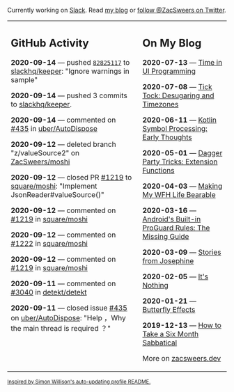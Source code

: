 Currently working on [Slack](https://slack.com/). Read [my blog](https://zacsweers.dev/) or [follow @ZacSweers on Twitter](https://twitter.com/ZacSweers).

<table><tr><td valign="top" width="60%">

## GitHub Activity
<!-- githubActivity starts -->
**2020-09-14** — pushed [`82825117`](https://github.com/slackhq/keeper/commit/82825117d48d59dba1e0917cf2ef260f6315acd6) to [slackhq/keeper](https://api.github.com/repos/slackhq/keeper): "Ignore warnings in sample"

**2020-09-14** — pushed 3 commits to [slackhq/keeper](https://api.github.com/repos/slackhq/keeper).

**2020-09-14** — commented on [#435](https://github.com/uber/AutoDispose/issues/435#issuecomment-692126295) in [uber/AutoDispose](https://api.github.com/repos/uber/AutoDispose)

**2020-09-12** — deleted branch "z/valueSource2" on [ZacSweers/moshi](https://api.github.com/repos/ZacSweers/moshi)

**2020-09-12** — closed PR [#1219](https://api.github.com/repos/square/moshi/pulls/1219) to [square/moshi](https://api.github.com/repos/square/moshi): "Implement JsonReader#valueSource()"

**2020-09-12** — commented on [#1219](https://github.com/square/moshi/pull/1219#issuecomment-691600794) in [square/moshi](https://api.github.com/repos/square/moshi)

**2020-09-12** — commented on [#1222](https://github.com/square/moshi/pull/1222#issuecomment-691533167) in [square/moshi](https://api.github.com/repos/square/moshi)

**2020-09-12** — commented on [#1219](https://github.com/square/moshi/pull/1219#issuecomment-691505031) in [square/moshi](https://api.github.com/repos/square/moshi)

**2020-09-11** — commented on [#3040](https://github.com/detekt/detekt/issues/3040#issuecomment-691208189) in [detekt/detekt](https://api.github.com/repos/detekt/detekt)

**2020-09-11** — closed issue [#435](https://api.github.com/repos/uber/AutoDispose/issues/435) on [uber/AutoDispose](https://api.github.com/repos/uber/AutoDispose): "Help ，Why the main thread is required ？"
<!-- githubActivity ends -->
</td><td valign="top" width="40%">

## On My Blog
<!-- blog starts -->
**2020-07-13** — [Time in UI Programming](https://www.zacsweers.dev/time-in-ui/)

**2020-07-08** — [Tick Tock: Desugaring and Timezones](https://www.zacsweers.dev/ticktock-desugaring-timezones/)

**2020-06-11** — [Kotlin Symbol Processing: Early Thoughts](https://www.zacsweers.dev/kotlin-symbol-processor-early-thoughts/)

**2020-05-01** — [Dagger Party Tricks: Extension Functions](https://www.zacsweers.dev/dagger-party-tricks-extension-functions/)

**2020-04-03** — [Making My WFH Life Bearable](https://www.zacsweers.dev/making-wfh-life-bearable/)

**2020-03-16** — [Android's Built-in ProGuard Rules: The Missing Guide](https://www.zacsweers.dev/android-proguard-rules/)

**2020-03-09** — [Stories from Josephine](https://www.zacsweers.dev/stories-from-josephine/)

**2020-02-05** — [It's Nothing](https://www.zacsweers.dev/its-nothing/)

**2020-01-21** — [Butterfly Effects](https://www.zacsweers.dev/butterfly-effects/)

**2019-12-13** — [How to Take a Six Month Sabbatical](https://www.zacsweers.dev/how-to-take-a-six-month-sabbatical/)
<!-- blog ends -->
More on [zacsweers.dev](https://zacsweers.dev/)
</td></tr></table>

<sub><a href="https://simonwillison.net/2020/Jul/10/self-updating-profile-readme/">Inspired by Simon Willison's auto-updating profile README.</a></sub>